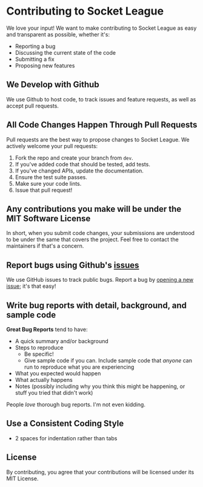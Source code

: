 # Contributing to Socket League

We love your input! We want to make contributing to Socket League as easy and transparent as possible, whether it's:

- Reporting a bug
- Discussing the current state of the code
- Submitting a fix
- Proposing new features

## We Develop with Github

We use Github to host code, to track issues and feature requests, as well as accept pull requests.

## All Code Changes Happen Through Pull Requests

Pull requests are the best way to propose changes to Socket League. We actively welcome your pull requests:

1. Fork the repo and create your branch from `dev`.
2. If you've added code that should be tested, add tests.
3. If you've changed APIs, update the documentation.
4. Ensure the test suite passes.
5. Make sure your code lints.
6. Issue that pull request!

## Any contributions you make will be under the MIT Software License

In short, when you submit code changes, your submissions are understood to be under the same that covers the project. Feel free to contact the maintainers if that's a concern.

## Report bugs using Github's [issues](https://github.com/oslabs-beta/SocketLeague/issues)

We use GitHub issues to track public bugs. Report a bug by [opening a new issue](https://github.com/oslabs-beta/SocketLeague/issues); it's that easy!

## Write bug reports with detail, background, and sample code

**Great Bug Reports** tend to have:

- A quick summary and/or background
- Steps to reproduce
  - Be specific!
  - Give sample code if you can. Include sample code that _anyone_ can run to reproduce what you are experiencing
- What you expected would happen
- What actually happens
- Notes (possibly including why you think this might be happening, or stuff you tried that didn't work)

People _love_ thorough bug reports. I'm not even kidding.

## Use a Consistent Coding Style

- 2 spaces for indentation rather than tabs

## License

By contributing, you agree that your contributions will be licensed under its MIT License.
